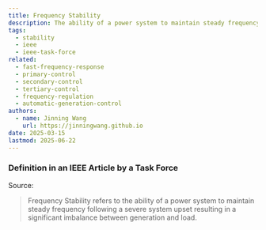 ```yaml
---
title: Frequency Stability
description: The ability of a power system to maintain steady frequency following a severe system upset.
tags:
  - stability
  - ieee
  - ieee-task-force
related:
  - fast-frequency-response
  - primary-control
  - secondary-control
  - tertiary-control
  - frequency-regulation
  - automatic-generation-control
authors:
  - name: Jinning Wang
    url: https://jinningwang.github.io
date: 2025-03-15
lastmod: 2025-06-22
---
```


### Definition in an IEEE Article by a Task Force

Source: <d-cite key="kundur2004stability"></d-cite>

> Frequency Stability refers to the ability of a power system to maintain steady frequency following a severe system upset resulting in a significant imbalance between generation and load.
